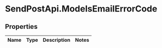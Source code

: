 # SendPostApi.ModelsEmailErrorCode

## Properties
Name | Type | Description | Notes
------------ | ------------- | ------------- | -------------


